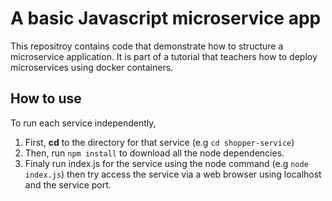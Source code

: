 # A basic Javascript microservice app
This repositroy contains code that demonstrate how to structure a microservice application.
It is part of a tutorial that teachers how to deploy microservices using docker containers.

## How to use
To run each service independently, 
1. First, **cd** to the directory for that service (e.g `cd shopper-service`)
2. Then, run `npm install` to download all the node dependencies.
3. Finaly run index.js for the service using the node command (e.g `node index.js`) then try access the service via a web browser using localhost and the service port.
